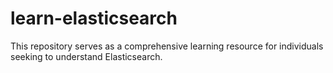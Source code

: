 # learn-elasticsearch
This repository serves as a comprehensive learning resource for individuals seeking to understand Elasticsearch.
